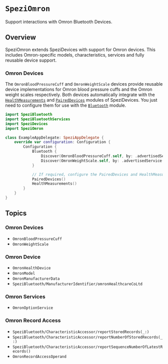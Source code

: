 # ``SpeziOmron``

Support interactions with Omron Bluetooth Devices.

<!--
#
# This source file is part of the Stanford SpeziDevices open source project
#
# SPDX-FileCopyrightText: 2024 Stanford University and the project authors (see CONTRIBUTORS.md)
#
# SPDX-License-Identifier: MIT
#
-->

## Overview

SpeziOmron extends SpeziDevices with support for Omron devices. This includes Omron-specific models, characteristics, services and fully reusable
device support.

### Omron Devices

The ``OmronBloodPressureCuff`` and ``OmronWeightScale``
devices provide reusable device implementations for Omron blood pressure cuffs
and the Omron weight scales respectively.
Both devices automatically integrate with the [`HealthMeasurements`](https://swiftpackageindex.com/stanfordspezi/spezidevices/documentation/spezidevices/healthmeasurements)
and [`PairedDevices`](https://swiftpackageindex.com/stanfordspezi/spezidevices/documentation/spezidevices/paireddevices) modules of SpeziDevices.
You just need to configure them for use with the [`Bluetooth`](https://swiftpackageindex.com/stanfordspezi/spezibluetooth/documentation/spezibluetooth/bluetooth#Configure-the-Bluetooth-Module)
module.

```swift
import SpeziBluetooth
import SpeziBluetoothServices
import SpeziDevices
import SpeziOmron

class ExampleAppDelegate: SpeziAppDelegate {
    override var configuration: Configuration {
        Configuration {
            Bluetooth {
                Discover(OmronBloodPressureCuff.self, by: .advertisedService(BloodPressureService.self))
                Discover(OmronWeightScale.self, by: .advertisedService(WeightScaleService.self))
            }

            // If required, configure the PairedDevices and HealthMeasurements modules
            PairedDevices()
            HealthMeasurements()
        }
    }
}
```

## Topics

### Omron Devices

- ``OmronBloodPressureCuff``
- ``OmronWeightScale``

### Omron Device

- ``OmronHealthDevice``
- ``OmronModel``
- ``OmronManufacturerData``
- ``SpeziBluetooth/ManufacturerIdentifier/omronHealthcareCoLtd``

### Omron Services

- ``OmronOptionService``

### Omron Record Access

- ``SpeziBluetooth/CharacteristicAccessor/reportStoredRecords(_:)``
- ``SpeziBluetooth/CharacteristicAccessor/reportNumberOfStoredRecords(_:)``
- ``SpeziBluetooth/CharacteristicAccessor/reportSequenceNumberOfLatestRecords()``
- ``OmronRecordAccessOperand``
